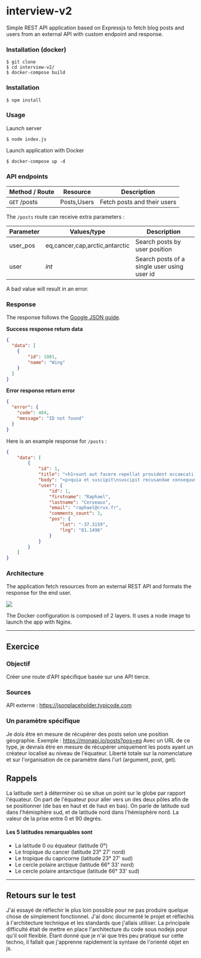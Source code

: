 # interview-v2

Simple REST API application based on Expressjs to fetch blog posts and users from an external API with custom endpoint and response.

### Installation (docker)

~~~
$ git clone
$ cd interview-v2/
$ docker-compose build
~~~

### Installation

~~~
$ npm install
~~~

### Usage

Launch server

~~~
$ node index.js
~~~

Launch application with Docker

~~~
$ docker-compose up -d
~~~

### API endpoints

| Method / Route        | Resource           | Description  |
| --------------------- | ------------------ | ------------ |
| `GET` /posts      | Posts,Users | Fetch posts and their users |

The `/posts` route can receive extra parameters :

| Parameter        | Values/type           | Description  |
| --------------------- | ------------------ | ------------ |
| user_pos | eq,cancer,cap,arctic,antarctic | Search posts by user position |
| user | *int* | Search posts of a single user using user id |

A bad value will result in an error.

### Response

The response follows the [Google JSON guide](https://google.github.io/styleguide/jsoncstyleguide.xml).

**Success response return data**

```json
{
  "data": [
    {
        "id": 1001,
        "name": "Wing"
    }
  ]
}
```

**Error response return error**

```json
{
  "error": {
    "code": 404,
    "message": "ID not found"
  }
}
```

Here is an example response for `/posts` :

```json
{
    "data": [
        {
            "id": 1,
            "title": "<h1>sunt aut facere repellat provident occaecati excepturi optio reprehenderit</h1>",
            "body": "<p>quia et suscipit\nsuscipit recusandae consequuntur expedita et cum\nreprehenderit molestiae ut ut quas totam\nnostrum rerum est autem sunt rem eveniet architecto</p>",
            "user": {
                "id": 1,
                "firstname": "Raphael",
                "lastname": "Cerveaux",
                "email": "raphael@crvx.fr",
                "comments_count": 3,
                "pos": {
                    "lat": "-37.3159",
                    "lng": "81.1496"
                }
            }
        }
    ]
}
```

### Architecture

The application fetch resources from an external REST API and formats the response for the end user.

![](https://i.imgur.com/vRJhQMP.png)

The Docker configuration is composed of 2 layers. It uses a node image to launch the app with Nginx.

-----

## Exercice

### Objectif

Créer une route d'API spécifique basée sur une API tierce.
 
### Sources

API externe : https://jsonplaceholder.typicode.com

### Un paramètre spécifique

Je dois être en mesure de récupérer des posts selon une position géographie.
Exemple : https://monapi.io/posts?pos=eq
Avec un URL de ce type, je devrais être en mesure de récupérer uniquement les posts ayant un créateur localisé au niveau de l'équateur.
Liberté totale sur la nomenclature et sur l'organisation de ce paramètre dans l'url (argument, post, get). 

## Rappels

La latitude sert à déterminer où se situe un point sur le globe par rapport  l'équateur. On part de l'équateur pour aller vers un des deux pôles afin de se positionner (de bas en haut et de haut en bas). On parle de latitude sud dans l'hémisphère sud, et de latitude nord dans l'hémisphère nord. La valeur de la prise entre 0 et 90 degrés.
 
#### Les 5 latitudes remarquables sont

- La latitude 0 ou équateur (latitude 0°)
- Le tropique du cancer (latitude 23° 27' nord)
- Le tropique du capricorne (latitude 23° 27' sud)
- Le cercle polaire arctique (latitude 66° 33' nord)
- Le cercle polaire antarctique (latitude 66° 33' sud)

-----

## Retours sur le test

J'ai essayé de réflechir le plus loin possible pour ne pas produire quelque chose de simplement fonctionnel. J'ai donc documenté le projet et réflechis à l'architecture technique et les standards que j'allais utiliser. La principale difficulté était de mettre en place l'architecture du code sous nodejs pour qu'il soit flexible. Étant donné que je n'ai que très peu pratiqué sur cette techno, il fallait que j'apprenne rapidement la syntaxe de l'orienté objet en js.
